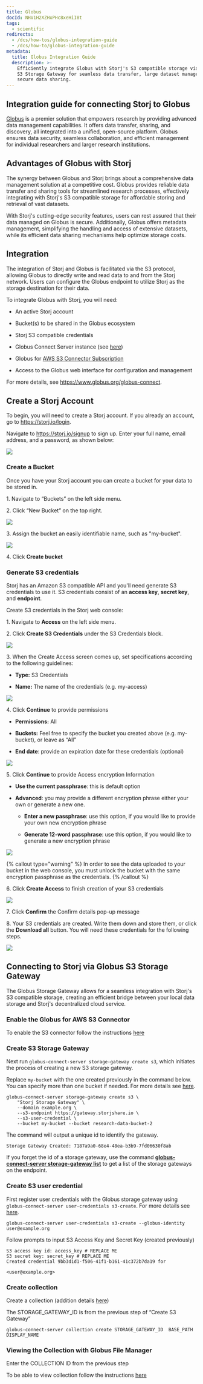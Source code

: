 ```yaml
---
title: Globus
docId: NHV1H2XZHxPHc8xeHiI8t
tags:
  - scientific
redirects:
  - /dcs/how-tos/globus-integration-guide
  - /dcs/how-to/globus-integration-guide
metadata:
  title: Globus Integration Guide
  description: >-
    Efficiently integrate Globus with Storj's S3 compatible storage via the Globus
    S3 Storage Gateway for seamless data transfer, large dataset management, and
    secure data sharing.
---
```


## Integration guide for connecting Storj to Globus

[Globus](https://www.globus.org/) is a premier solution that empowers research by providing advanced data management capabilities. It offers data transfer, sharing, and discovery, all integrated into a unified, open-source platform. Globus ensures data security, seamless collaboration, and efficient management for individual researchers and larger research institutions.

## Advantages of Globus with Storj

The synergy between Globus and Storj brings about a comprehensive data management solution at a competitive cost. Globus provides reliable data transfer and sharing tools for streamlined research processes, effectively integrating with Storj's S3 compatible storage for affordable storing and retrieval of vast datasets.

With Storj's cutting-edge security features, users can rest assured that their data managed on Globus is secure. Additionally, Globus offers metadata management, simplifying the handling and access of extensive datasets, while its efficient data sharing mechanisms help optimize storage costs.

## Integration

The integration of Storj and Globus is facilitated via the S3 protocol, allowing Globus to directly write and read data to and from the Storj network. Users can configure the Globus endpoint to utilize Storj as the storage destination for their data.

To integrate Globus with Storj, you will need:

- An active Storj account

- Bucket(s) to be shared in the Globus ecosystem

- Storj S3 compatible credentials

- Globus Connect Server instance (see [here](https://docs.globus.org/globus-connect-server/))

- Globus for [AWS S3 Connector Subscription](https://www.globus.org/connectors/)

- Access to the Globus web interface for configuration and management

For more details, see <https://www.globus.org/globus-connect>.

## Create a Storj Account

To begin, you will need to create a Storj account. If you already an account, go to <https://storj.io/login>.

Navigate to <https://storj.io/signup> to sign up. Enter your full name, email address, and a password, as shown below:

![](https://link.storjshare.io/raw/jua7rls6hkx5556qfcmhrqed2tfa/docs/images/x1VMINrRdadrVk5vLXIBT_capture.PNG)

### Create a Bucket

Once you have your Storj account you can create a bucket for your data to be stored in.

1\. Navigate to “Buckets” on the left side menu.

2\. Click “New Bucket” on the top right.

![](https://link.storjshare.io/raw/jua7rls6hkx5556qfcmhrqed2tfa/docs/images/jbnQ38ynnrWl0jnO_j-E5_comet-backup-storj-2.png)

3\. Assign the bucket an easily identifiable name, such as "my-bucket".

![](https://link.storjshare.io/raw/jua7rls6hkx5556qfcmhrqed2tfa/docs/images/K65vHcrJtRq4S87jICtYx_screenshot-2023-03-09-at-110429-am.png)

4\. Click **Create bucket**

### Generate S3 credentials

Storj has an Amazon S3 compatible API and you'll need generate S3 credentials to use it. S3 credentials consist of an **access key**, **secret key**, and **endpoint**.

Create S3 credentials in the Storj web console:

1\. Navigate to **Access** on the left side menu.

2\. Click **Create S3 Credentials** under the S3 Credentials block.

![](https://link.storjshare.io/raw/jua7rls6hkx5556qfcmhrqed2tfa/docs/images/EZyAl8Wux2GOlyPd70HnI_screenshot-2023-03-09-at-110900-am.png)

3\. When the Create Access screen comes up, set specifications according to the following guidelines:

- **Type:** S3 Credentials

- **Name:** The name of the credentials (e.g. my-access)

![](https://link.storjshare.io/raw/jua7rls6hkx5556qfcmhrqed2tfa/docs/images/Cv1Lirp-3-OueRk-YAR8u_image.png)

4\. Click **Continue** to provide permissions

- **Permissions:** All

- **Buckets:** Feel free to specify the bucket you created above (e.g. my-bucket), or leave as “All”

- **End date**: provide an expiration date for these credentials (optional)

![](https://link.storjshare.io/raw/jua7rls6hkx5556qfcmhrqed2tfa/docs/images/gQ8jBHtvd5sFZFuAqth_h_image.png)

5\. Click **Continue** to provide Access encryption Information

- **Use the current passphrase**: this is default option

- **Advanced**: you may provide a different encryption phrase either your own or generate a new one.

  - **Enter a new passphrase**: use this option, if you would like to provide your own new encryption phrase

  - **Generate 12-word passphrase**: use this option, if you would like to generate a new encryption phrase

![](https://link.storjshare.io/raw/jua7rls6hkx5556qfcmhrqed2tfa/docs/images/Uxn8zBqXQVmQvsswV3pJ2_image.png)

{% callout type="warning"  %}
In order to see the data uploaded to your bucket in the web console, you must unlock the bucket with the same encryption passphrase as the credentials.
{% /callout %}

6\. Click **Create Access** to finish creation of your S3 credentials

![](https://link.storjshare.io/raw/jua7rls6hkx5556qfcmhrqed2tfa/docs/images/zk2JE9Z6f3vk_R2cjpdqc_image.png)

7\. Click **Confirm** the Confirm details pop-up message

8\. Your S3 credentials are created. Write them down and store them, or click the **Download all** button. You will need these credentials for the following steps.

![](https://link.storjshare.io/raw/jua7rls6hkx5556qfcmhrqed2tfa/docs/images/xH5tgzVKXn-uK2hVfSo8e_image.png)

## Connecting to Storj via Globus S3 Storage Gateway

The Globus Storage Gateway allows for a seamless integration with Storj's S3 compatible storage, creating an efficient bridge between your local data storage and Storj's decentralized cloud service.

### Enable the Globus for AWS S3 Connector

To enable the S3 connector follow the instructions [here](https://docs.globus.org/premium-storage-connectors/v4/aws-s3)

### Create S3 Storage Gateway

Next run `globus-connect-server storage-gateway create s3`, which initiates the process of creating a new S3 storage gateway.

Replace `my-bucket` with the one created previously in the command below. You can specify more than one bucket if needed. For more details see [here](https://docs.globus.org/premium-storage-connectors/v5/aws-s3/#creating_the_storage_gateway).

```shell
globus-connect-server storage-gateway create s3 \
    "Storj Storage Gateway" \
    --domain example.org \
    --s3-endpoint https://gateway.storjshare.io \
    --s3-user-credential \
    --bucket my-bucket --bucket research-data-bucket-2
```

The command will output a unique id to identify the gateway.

```text
Storage Gateway Created: 7187a9a0-68e4-48ea-b3b9-7fd06630f8ab
```

If you forget the id of a storage gateway, use the command [**globus-connect-server storage-gateway list**](https://docs.globus.org/globus-connect-server/v5/reference/storage-gateway/list) to get a list of the storage gateways on the endpoint.

### Create S3 user credential

First register user credentials with the Globus storage gateway using `globus-connect-server user-credentials s3-create`. For more details see [here](https://docs.globus.org/globus-connect-server/v5/reference/user-credentials/s3-create/).

```shell
globus-connect-server user-credentials s3-create --globus-identity user@example.org
```

Follow prompts to input S3 Access Key and Secret Key (created previously)

```text
S3 access key id: access_key # REPLACE ME
S3 secret key: secret_key # REPLACE ME
Created credential 9bb3d1d1-f506-41f1-b161-41c372b7da19 for

<user@example.org>
```

### Create collection

Create a collection (addition details [here](https://docs.globus.org/premium-storage-connectors/v5/aws-s3/#collection))

The STORAGE_GATEWAY_ID is from the previous step of “Create S3 Gateway”

```shell
globus-connect-server collection create STORAGE_GATEWAY_ID  BASE_PATH DISPLAY_NAME
```

### Viewing the Collection with Globus File Manager

Enter the COLLECTION ID from the previous step

To be able to view collection follow the instructions [here](https://docs.globus.org/how-to/get-started/#the_file_manager)
